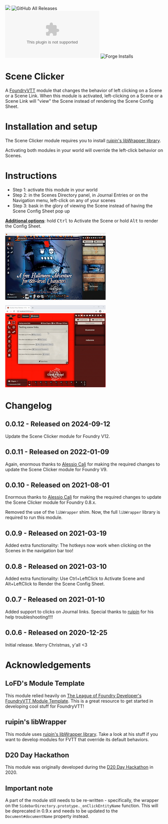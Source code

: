 ![](https://img.shields.io/badge/Foundry-v12-informational)
![GitHub All Releases](https://img.shields.io/github/downloads/sasmira/scene-clicker/total?label=Downloads+total)  
![Latest Release Download Count](https://img.shields.io/github/downloads/sasmira/scene-clicker/latest/module.zip)
![Forge Installs](https://img.shields.io/badge/dynamic/json?label=Forge%20Installs&query=package.installs&suffix=%25&url=https%3A%2F%2Fforge-vtt.com%2Fapi%2Fbazaar%2Fpackage%2Fscene-clicker&colorB=4aa94a)

# Scene Clicker
A [FoundryVTT](https://foundryvtt.com/) module that changes the behavior of left clicking on a Scene or a Scene Link. When this module is activated, left-clicking on a Scene or a Scene Link will "view" the Scene instead of rendering the Scene Config Sheet.

# Installation and setup
The Scene Clicker module requires you to install [ruipin's libWrapper library](https://github.com/ruipin/fvtt-lib-wrapper). 

Activating both modules in your world will override the left-click behavior on Scenes.

# Instructions
- Step 1: activate this module in your world 
- Step 2: in the Scenes Directory panel, in Journal Entries or on the Navigation menu, left-click on any of your scenes
- Step 3: bask in the glory of viewing the Scene instead of having the Scene Config Sheet pop up

<ins>**Additional options**</ins>: hold <kbd>Ctrl</kbd> to Activate the Scene or hold <kbd>Alt</kbd> to render the Config Sheet.

![Journal scaler in action](img/module_in_action.gif)

![Journal scaler in action with Journal links](img/module_in_action_2.gif)

# Changelog

## 0.0.12 - Released on 2024-09-12
Update the Scene Clicker module for Foundry V12.

## 0.0.11 - Released on 2022-01-09
Again, enormous thanks to [Alessio Calì](https://github.com/alessiocali) for making the required changes to update the Scene Clicker module for Foundry V9.

## 0.0.10 - Released on 2021-08-01
Enormous thanks to [Alessio Calì](https://github.com/alessiocali) for making the required changes to update the Scene Clicker module for Foundry 0.8.x.

Removed the use of the `libWrapper` shim. Now, the full `libWrapper` library is required to run this module.

## 0.0.9 - Released on 2021-03-19
Added extra functionality: The hotkeys now work when clicking on the Scenes in the navigation bar too!

## 0.0.8 - Released on 2021-03-10
Added extra functionality: Use Ctrl+LeftClick to Activate Scene and Alt+LeftClick to Render the Scene Config Sheet.

## 0.0.7 - Released on 2021-01-10
Added support to clicks on Journal links. Special thanks to [ruipin](https://github.com/ruipin) for his help troubleshooting!!!!

## 0.0.6 - Released on 2020-12-25
Initial release. Merry Christmas, y'all <3

# Acknowledgements

## LoFD's Module Template
This module relied heavily on [The League of Foundry Developer's FoundryVTT Module Template](https://github.com/League-of-Foundry-Developers/FoundryVTT-Module-Template). This is a great resource to get started in developing cool stuff for FoundryVTT!

## ruipin's libWrapper
This module uses [ruipin's libWrapper library](https://github.com/ruipin/fvtt-lib-wrapper). Take a look at his stuff if you want to develop modules for FVTT that override its default behaviors.

## D20 Day Hackathon
This module was originally developed during the [D20 Day Hackathon](https://www.reddit.com/r/FoundryVTT/comments/k8ly5i/the_1st_annual_d20_day_hackathon/) in 2020. 

## Important note
A part of the module still needs to be re-written - specifically, the wrapper on the `SidebarDirectory.prototype._onClickEntityName` function. This will be deprecated in 0.9.x and needs to be updated to the `Document#documentName` property instead.
